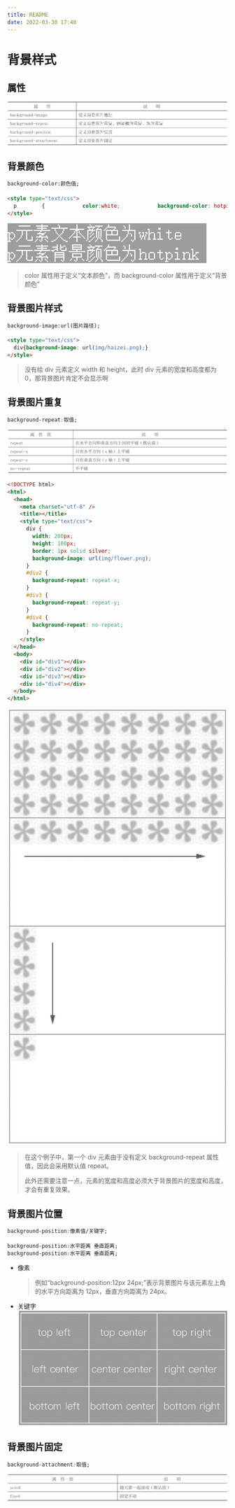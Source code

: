 ```yaml
---
title: README
date: 2022-03-30 17:40
---
```


# 背景样式

## 属性

![](./_image/2022-03-30/8a5428d417d37f9f093a3712b26e4428.jpg)

## 背景颜色

```html
background-color:颜色值;

<style type="text/css">
  p        {            color:white;            background-color: hotpink;​​        }
</style>
```

![](./_image/2022-03-30/c923d529478d98905e1748cca4090ea6.jpg)

> color 属性用于定义“文本颜色”，而 background-color 属性用于定义“背景颜色”

## 背景图片样式

```html
background-image:url(图片路径);

<style type="text/css">
  div{background-image: url(img/haizei.png);}​​
</style>
```

> 没有给 div 元素定义 width 和 height，此时 div 元素的宽度和高度都为 0，那背景图片肯定不会显示啊

## 背景图片重复

```CSS
background-repeat:取值;
```

![](./_image/2022-03-30/d37bbaa85117d3a7c7a1322c2378f2df.jpg)

```html
<!DOCTYPE html>
<html>
  <head>
    <meta charset="utf-8" />
    <title></title>
    <style type="text/css">
      div {
        width: 200px;
        height: 100px;
        border: 1px solid silver;
        background-image: url(img/flower.png);
      }
      #div2 {
        background-repeat: repeat-x;
      }
      #div3 {
        background-repeat: repeat-y;
      }
      #div4 {
        background-repeat: no-repeat;
      }
    </style>
  </head>
  <body>
    <div id="div1"></div>
    <div id="div2"></div>
    <div id="div3"></div>
    <div id="div4"></div>
  </body>
</html>
```

![](./_image/2022-03-30/c615de07c50ed28f5003873bf0bac1b6.jpg)

> 在这个例子中，第一个 div 元素由于没有定义 background-repeat 属性值，因此会采用默认值 repeat。
>
> 此外还需要注意一点，元素的宽度和高度必须大于背景图片的宽度和高度，才会有重复效果。

## 背景图片位置

```CSS
background-position:像素值/关键字;

background-position:水平距离 垂直距离;
background-position:水平距离 垂直距离;

```

- 像素
  > 例如“background-position:12px 24px;”表示背景图片与该元素左上角的水平方向距离为 12px，垂直方向距离为 24px。
- 关键字
  ![](./_image/2022-03-30/7d9ce6450b97308aaee592d3b32ac7b2.jpg)

## 背景图片固定

```CSS
background-attachment:取值;
```

![](./_image/2022-03-30/b7cdf1c1517afc3c3bae3757da64c0af.jpg)
